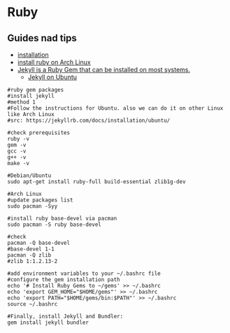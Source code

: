 # Ruby

## Guides nad tips

* [installation](https://www.ruby-lang.org/en/documentation/installation/)
* [install ruby on Arch Linux](https://www.ruby-lang.org/en/documentation/installation/#pacman)
* [Jekyll is a Ruby Gem that can be installed on most systems.](https://jekyllrb.com/docs/installation/)
    * [Jekyll on Ubuntu](https://jekyllrb.com/docs/installation/ubuntu/)

```shell
#ruby gem packages
#install jekyll
#method 1
#Follow the instructions for Ubuntu. also we can do it on other Linux like Arch Linux
#src: https://jekyllrb.com/docs/installation/ubuntu/

#check prerequisites
ruby -v
gem -v
gcc -v
g++ -v
make -v

#Debian/Ubuntu
sudo apt-get install ruby-full build-essential zlib1g-dev

#Arch Linux
#update packages list
sudo pacman -Syy

#install ruby base-devel via pacman
sudo pacman -S ruby base-devel

#check
pacman -Q base-devel
#base-devel 1-1
pacman -Q zlib
#zlib 1:1.2.13-2

#add environment variables to your ~/.bashrc file
#configure the gem installation path
echo '# Install Ruby Gems to ~/gems' >> ~/.bashrc
echo 'export GEM_HOME="$HOME/gems"' >> ~/.bashrc
echo 'export PATH="$HOME/gems/bin:$PATH"' >> ~/.bashrc
source ~/.bashrc

#Finally, install Jekyll and Bundler:
gem install jekyll bundler
```